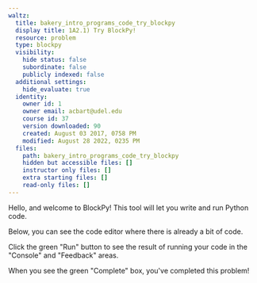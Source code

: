 ```yaml
---
waltz:
  title: bakery_intro_programs_code_try_blockpy
  display title: 1A2.1) Try BlockPy!
  resource: problem
  type: blockpy
  visibility:
    hide status: false
    subordinate: false
    publicly indexed: false
  additional settings:
    hide_evaluate: true
  identity:
    owner id: 1
    owner email: acbart@udel.edu
    course id: 37
    version downloaded: 90
    created: August 03 2017, 0758 PM
    modified: August 28 2022, 0235 PM
  files:
    path: bakery_intro_programs_code_try_blockpy
    hidden but accessible files: []
    instructor only files: []
    extra starting files: []
    read-only files: []
---
```

Hello, and welcome to BlockPy! This tool will let you write and run  Python code.

Below, you can see the code editor where there is already a bit of code.

Click the green "Run" button to see the result of running your  code in the "Console" and "Feedback" areas.

When you see the green "Complete" box, you've completed this problem!